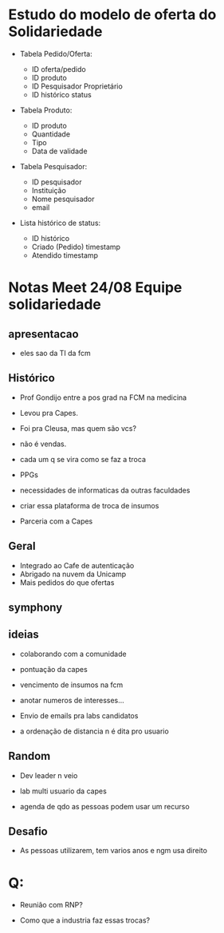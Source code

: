 # Estudo do modelo de oferta do Solidariedade

- Tabela Pedido/Oferta:
    - ID oferta/pedido
    - ID produto
    - ID Pesquisador Proprietário
    - ID histórico status

- Tabela Produto:
    - ID produto
    - Quantidade
    - Tipo
    - Data de validade

- Tabela Pesquisador:
    - ID pesquisador
    - Instituição
    - Nome pesquisador
    - email

- Lista histórico de status:
    - ID histórico
    - Criado (Pedido) timestamp
    - Atendido timestamp

# Notas Meet 24/08 Equipe solidariedade
## apresentacao
- eles sao da TI da fcm
## Histórico
- Prof Gondijo entre a pos grad
na FCM na medicina
- Levou pra Capes.
- Foi pra Cleusa, mas quem são vcs?
- não é vendas.
- cada um q se vira como se faz a troca
- PPGs
- necessidades de informaticas da outras faculdades
- criar essa plataforma de troca de insumos

- Parceria com a Capes



## Geral
- Integrado ao Cafe de autenticação
- Abrigado na nuvem da Unicamp
- Mais pedidos do que ofertas

## symphony

## ideias
- colaborando com a comunidade
- pontuação da capes
- vencimento de insumos na fcm

- anotar numeros de interesses...

- Envio de emails pra labs candidatos

- a ordenação de distancia n é dita pro usuario

## Random
- Dev leader n veio

- lab multi usuario da capes
- agenda de qdo as pessoas podem usar um recurso


## Desafio
- As pessoas utilizarem, tem varios anos e ngm usa direito



# Q:
- Reunião com RNP?

- Como que a industria faz essas trocas?